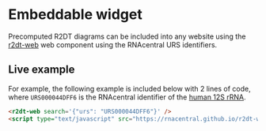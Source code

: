 # Embeddable widget

Precomputed R2DT diagrams can be included into any website using the [r2dt-web](https://github.com/RNAcentral/r2dt-web) web component using the RNAcentral URS identifiers.

## Live example

For example, the following example is included below with 2 lines of code, where `URS000044DFF6` is the RNAcentral identifier of the [human 12S rRNA](https://rnacentral.org/rna/URS000044DFF6/9606).

```html
<r2dt-web search='{"urs": "URS000044DFF6"}' />
<script type="text/javascript" src="https://rnacentral.github.io/r2dt-web/dist/r2dt-web.js"></script>
```

<r2dt-web search='{"urs": "URS000044DFF6"}' />
<script type="text/javascript" src="https://rnacentral.github.io/r2dt-web/dist/r2dt-web.js"></script>
